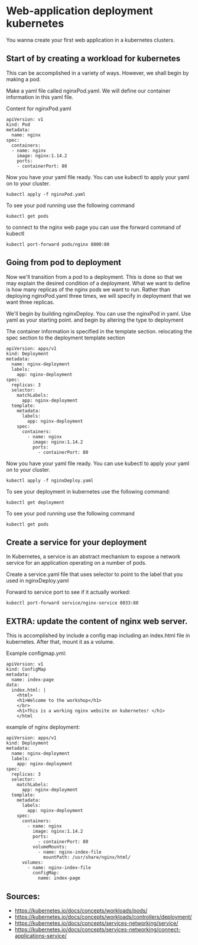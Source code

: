 # Web-application deployment kubernetes
You wanna create your first web application in a kubernetes clusters. 
## Start of by creating a workload for kubernetes
This can be accomplished in a variety of ways. However, we shall begin by making a pod.

Make a yaml file called nginxPod.yaml. We will define our container information in this yaml file.

Content for nginxPod.yaml
```
apiVersion: v1
kind: Pod
metadata:
  name: nginx
spec:
  containers:
  - name: nginx
    image: nginx:1.14.2
    ports:
    - containerPort: 80
```

Now you have your yaml file ready. You can use kubectl to apply your yaml on to your cluster. 

```
kubectl apply -f nginxPod.yaml
```
To see your pod running use the following command
```
kubectl get pods
```

to connect to the nginx web page you can use the forward command of kubectl
```
kubectl port-forward pods/nginx 8000:80
```

## Going from pod to deployment
Now we'll transition from a pod to a deployment.
This is done so that we may explain the desired condition of a deployment. What we want to define is how many replicas of the nginx pods we want to run. Rather than deploying nginxPod.yaml three times, we will specify in deployment that we want three replicas.

We'll begin by building nginxDeploy. You can use the nginxPod in yaml. Use yaml as your starting point. and begin by altering the type to deployment

The container information is specified in the template section. relocating the spec section to the deployment template section



```
apiVersion: apps/v1
kind: Deployment
metadata:
  name: nginx-deployment
  labels:
    app: nginx-deployment
spec:
  replicas: 3
  selector:
    matchLabels:
      app: nginx-deployment
  template:
    metadata:
      labels:
        app: nginx-deployment
    spec:
      containers:
        - name: nginx
          image: nginx:1.14.2
          ports:
            - containerPort: 80
```

Now you have your yaml file ready. You can use kubectl to apply your yaml on to your cluster. 

```
kubectl apply -f nginxDeploy.yaml
```
To see your deployment in kubernetes use the following command:
```
kubectl get deployment
```

To see your pod running use the following command
```
kubectl get pods
```


## Create a service for your deployment
In Kubernetes, a service is an abstract mechanism to expose a network service for an application operating on a number of pods.

Create a service.yaml file that uses selector to point to the label that you used in nginxDeploy.yaml


Forward to service port to see if it actually worked:
```
kubectl port-forward service/nginx-service 8033:80
```


## EXTRA: update the content of nginx web server.

This is accomplished by include a config map including an index.html file in kubernetes. After that, mount it as a volume.

Example configmap.yml: 
```
apiVersion: v1
kind: ConfigMap
metadata:
  name: index-page
data:
  index.html: |
    <html>
    <h1>Welcome to the workshop</h1>
    </br>
    <h1>This is a working nginx website on kubernetes! </h1>
    </html
```


example of nginx deployment:
```
apiVersion: apps/v1
kind: Deployment
metadata:
  name: nginx-deployment
  labels:
    app: nginx-deployment
spec:
  replicas: 3
  selector:
    matchLabels:
      app: nginx-deployment
  template:
    metadata:
      labels:
        app: nginx-deployment
    spec:
      containers:
        - name: nginx
          image: nginx:1.14.2
          ports:
            - containerPort: 80
          volumeMounts:
            - name: nginx-index-file
              mountPath: /usr/share/nginx/html/
      volumes:
        - name: nginx-index-file
          configMap:
            name: index-page
```





## Sources: 
* https://kubernetes.io/docs/concepts/workloads/pods/
* https://kubernetes.io/docs/concepts/workloads/controllers/deployment/
* https://kubernetes.io/docs/concepts/services-networking/service/
* https://kubernetes.io/docs/concepts/services-networking/connect-applications-service/